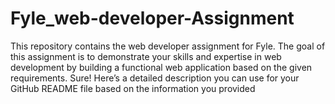 # Fyle_web-developer-Assignment
This repository contains the web developer assignment for Fyle. The goal of this assignment is to demonstrate your skills and expertise in web development by building a functional web application based on the given requirements. Sure! Here’s a detailed description you can use for your GitHub README file based on the information you provided
